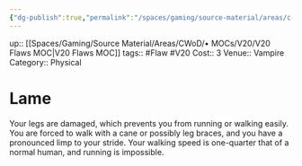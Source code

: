 ```yaml
---
{"dg-publish":true,"permalink":"/spaces/gaming/source-material/areas/c-wo-d/genre/vampire/v20/merits-and-flaws/lame/","dgHomeLink":true,"dgPassFrontmatter":true}
---
```


up:: [[Spaces/Gaming/Source Material/Areas/CWoD/• MOCs/V20/V20 Flaws MOC|V20 Flaws MOC]]
tags:: #Flaw #V20 
Cost:: 3
Venue:: Vampire
Category:: Physical
# Lame
Your legs are damaged, which prevents you from running
or walking easily. You are forced to walk with a
cane or possibly leg braces, and you have a pronounced
limp to your stride. Your walking speed is one-quarter
that of a normal human, and running is impossible.